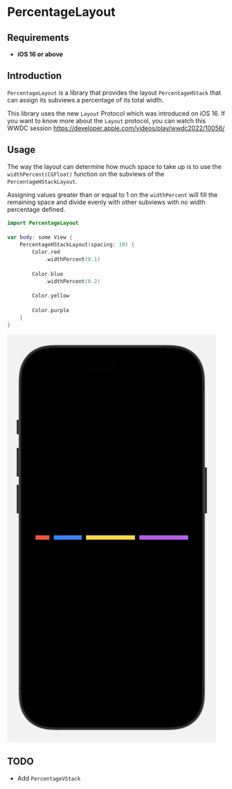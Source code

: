# PercentageLayout

## Requirements
- **iOS 16 or above**
## Introduction
`PercentageLayout` is a library that provides the layout `PercentageHStack` that can assign its subviews a percentage of its total width.

This library uses the new `Layout` Protocol which was introduced on iOS 16. If you want to know more about the `Layout` protocol, you can watch this WWDC session https://developer.apple.com/videos/play/wwdc2022/10056/

## Usage
The way the layout can determine how much space to take up is to use the `widthPercent(CGFloat)` function on the subviews of the `PercentageHStackLayout`.

Assigning values greater than or equal to 1 on the `widthPercent` will fill the remaining space and divide evenly with other subviews with no width percentage defined.


```swift
import PercentageLayout

var body: some View {
    PercentageHStackLayout(spacing: 10) {
        Color.red
            .widthPercent(0.1)

        Color.blue
            .widthPercent(0.2)

        Color.yellow

        Color.purple
    }
}
```

![Demo](https://raw.githubusercontent.com/ronzohan/PercentageLayout/main/Demo.png)

## TODO
- Add `PercentageVStack`

